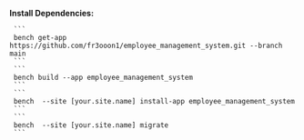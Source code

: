 
**Install Dependencies:**

     ```
     bench get-app https://github.com/fr3ooon1/employee_management_system.git --branch main
     ```
     ```
     bench build --app employee_management_system
     ```
     ```
     bench  --site [your.site.name] install-app employee_management_system
     ```
     ```
     bench  --site [your.site.name] migrate
     ``` 
